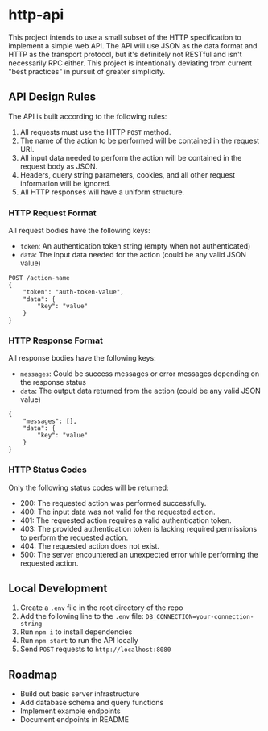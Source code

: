 # http-api

This project intends to use a small subset of the HTTP specification to implement a simple web API. The API will use JSON as the data format and HTTP as the transport protocol, but it's definitely not RESTful and isn't necessarily RPC either. This project is intentionally deviating from current "best practices" in pursuit of greater simplicity.

## API Design Rules

The API is built according to the following rules:

1. All requests must use the HTTP `POST` method.
2. The name of the action to be performed will be contained in the request URI.
3. All input data needed to perform the action will be contained in the request body as JSON.
4. Headers, query string parameters, cookies, and all other request information will be ignored.
5. All HTTP responses will have a uniform structure.

### HTTP Request Format

All request bodies have the following keys:

- `token`: An authentication token string (empty when not authenticated)
- `data`: The input data needed for the action (could be any valid JSON value)

```
POST /action-name
{
    "token": "auth-token-value",
    "data": {
        "key": "value"
    }
}
```

### HTTP Response Format

All response bodies have the following keys:

- `messages`: Could be success messages or error messages depending on the response status
- `data`: The output data returned from the action (could be any valid JSON value)

```
{
    "messages": [],
    "data": {
        "key": "value"
    }
}
```

### HTTP Status Codes

Only the following status codes will be returned:

- 200: The requested action was performed successfully.
- 400: The input data was not valid for the requested action.
- 401: The requested action requires a valid authentication token.
- 403: The provided authentication token is lacking required permissions to perform the requested action.
- 404: The requested action does not exist.
- 500: The server encountered an unexpected error while performing the requested action.

## Local Development

1. Create a `.env` file in the root directory of the repo
2. Add the following line to the `.env` file: `DB_CONNECTION=your-connection-string`
3. Run `npm i` to install dependencies
4. Run `npm start` to run the API locally
5. Send `POST` requests to `http://localhost:8080`

## Roadmap

- Build out basic server infrastructure
- Add database schema and query functions
- Implement example endpoints
- Document endpoints in README